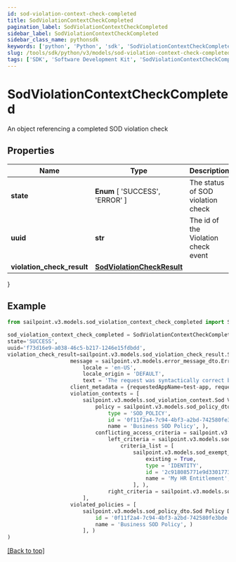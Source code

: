 ```yaml
---
id: sod-violation-context-check-completed
title: SodViolationContextCheckCompleted
pagination_label: SodViolationContextCheckCompleted
sidebar_label: SodViolationContextCheckCompleted
sidebar_class_name: pythonsdk
keywords: ['python', 'Python', 'sdk', 'SodViolationContextCheckCompleted', 'SodViolationContextCheckCompleted'] 
slug: /tools/sdk/python/v3/models/sod-violation-context-check-completed
tags: ['SDK', 'Software Development Kit', 'SodViolationContextCheckCompleted', 'SodViolationContextCheckCompleted']
---
```


# SodViolationContextCheckCompleted

An object referencing a completed SOD violation check

## Properties

Name | Type | Description | Notes
------------ | ------------- | ------------- | -------------
**state** |  **Enum** [  'SUCCESS',    'ERROR' ] | The status of SOD violation check | [optional] 
**uuid** | **str** | The id of the Violation check event | [optional] 
**violation_check_result** | [**SodViolationCheckResult**](sod-violation-check-result) |  | [optional] 
}

## Example

```python
from sailpoint.v3.models.sod_violation_context_check_completed import SodViolationContextCheckCompleted

sod_violation_context_check_completed = SodViolationContextCheckCompleted(
state='SUCCESS',
uuid='f73d16e9-a038-46c5-b217-1246e15fdbdd',
violation_check_result=sailpoint.v3.models.sod_violation_check_result.Sod Violation Check Result(
                    message = sailpoint.v3.models.error_message_dto.Error Message Dto(
                        locale = 'en-US', 
                        locale_origin = 'DEFAULT', 
                        text = 'The request was syntactically correct but its content is semantically invalid.', ), 
                    client_metadata = {requestedAppName=test-app, requestedAppId=2c91808f7892918f0178b78da4a305a1}, 
                    violation_contexts = [
                        sailpoint.v3.models.sod_violation_context.Sod Violation Context(
                            policy = sailpoint.v3.models.sod_policy_dto.Sod Policy Dto(
                                type = 'SOD_POLICY', 
                                id = '0f11f2a4-7c94-4bf3-a2bd-742580fe3bde', 
                                name = 'Business SOD Policy', ), 
                            conflicting_access_criteria = sailpoint.v3.models.sod_violation_context_conflicting_access_criteria.SodViolationContext_conflictingAccessCriteria(
                                left_criteria = sailpoint.v3.models.sod_violation_context_conflicting_access_criteria_left_criteria.SodViolationContext_conflictingAccessCriteria_leftCriteria(
                                    criteria_list = [
                                        sailpoint.v3.models.sod_exempt_criteria.Sod Exempt Criteria(
                                            existing = True, 
                                            type = 'IDENTITY', 
                                            id = '2c918085771e9d3301773b3cb66f6398', 
                                            name = 'My HR Entitlement', )
                                        ], ), 
                                right_criteria = sailpoint.v3.models.sod_violation_context_conflicting_access_criteria_left_criteria.SodViolationContext_conflictingAccessCriteria_leftCriteria(), ), )
                        ], 
                    violated_policies = [
                        sailpoint.v3.models.sod_policy_dto.Sod Policy Dto(
                            id = '0f11f2a4-7c94-4bf3-a2bd-742580fe3bde', 
                            name = 'Business SOD Policy', )
                        ], )
)

```
[[Back to top]](#) 

